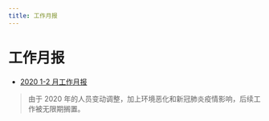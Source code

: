 ```yaml
---
title: 工作月报
---
```


# 工作月报

- [2020 1-2 月工作月报](/files/1-2月酷儿论坛工作月报.pdf)

> 由于 2020 年的人员变动调整，加上环境恶化和新冠肺炎疫情影响，后续工作被无限期搁置。
